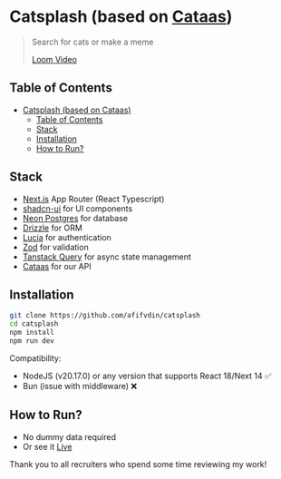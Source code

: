 # Catsplash (based on [Cataas](https://cataas.com))
> Search for cats or make a meme
> 
> [Loom Video](https://www.loom.com/share/06ee104ff63d4b93bfb30d11ff8608a7?sid=1170d3dd-2089-4ce4-9ece-428e867c777e)
## Table of Contents
- [Catsplash (based on Cataas)](#catsplash-based-on-cataas)
  - [Table of Contents](#table-of-contents)
  - [Stack](#stack)
  - [Installation](#installation)
  - [How to Run?](#how-to-run)

## Stack
- [Next.js](https://nextjs.org) App Router (React Typescript)
- [shadcn-ui](https://ui.shadcn.com) for UI components
- [Neon Postgres](https://neon.tech) for database
- [Drizzle](https://orm.drizzle.team) for ORM
- [Lucia](https://lucia-auth.com) for authentication
- [Zod](https://zod.dev) for validation
- [Tanstack Query](https://tanstack.com/query/latest) for async state management
- [Cataas](https://cataas.com) for our API

## Installation
```bash
git clone https://github.com/afifvdin/catsplash
cd catsplash
npm install
npm run dev
```
Compatibility:
-   NodeJS (v20.17.0) or any version that supports React 18/Next 14 ✅
-   Bun (issue with middleware) ❌

## How to Run?
- No dummy data required
- Or see it [Live](https://catsplash.afifvidn.dev)

Thank you to all recruiters who spend some time reviewing my work!
